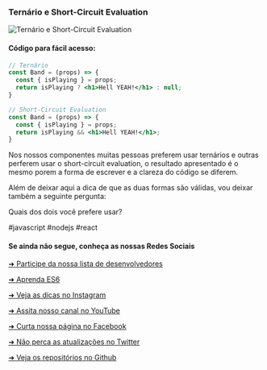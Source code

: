 ### Ternário e Short-Circuit Evaluation

![Ternário e Short-Circuit Evaluation](https://github.com/emersonbrogadev/social-media-snippets/blob/master/content/2019-08-12-ternary-and-short-circuit-evaluation/2019-08-12-ternary-and-short-circuit-evaluation.jpg)


#### Código para fácil acesso:

```jsx
// Ternário
const Band = (props) => {
  const { isPlaying } = props;
  return isPlaying ? <h1>Hell YEAH!</h1> : null;
}

// Short-Circuit Evaluation
const Band = (props) => {
  const { isPlaying } = props;
  return isPlaying && <h1>Hell YEAH!</h1>;
}

```

Nos nossos componentes muitas pessoas preferem usar ternários e outras perferem usar o short-circuit evaluation, o resultado apresentado é o mesmo porem a forma de escrever e a clareza do código se diferem.

Além de deixar aqui a dica de que as duas formas são válidas, vou deixar também a seguinte pergunta:

Quais dos dois você prefere usar?

#javascript #nodejs #react


#### Se ainda não segue, conheça as nossas Redes Sociais

[➜ Participe da nossa lista de desenvolvedores](https://emersonbroga.com/e/participe/?utm_source=github&utm_medium=social-media-snippets&utm_campaign=2019-08-09)

[➜ Aprenda ES6](https://amzn.to/2J4XnLg)

[➜ Veja as dicas no Instagram](https://www.instagram.com/emersonbrogadev/)

[➜ Assita nosso canal no YouTube](https://www.youtube.com/c/emersonbroga/)

[➜ Curta nossa página no Facebook](https://www.facebook.com/emersonbrogadev/)

[➜ Não perca as atualizações no Twitter](https://www.twitter.com/emersonbrogadev/)

[➜ Veja os repositórios no Github](https://www.twitter.com/emersonbrogadev/)
